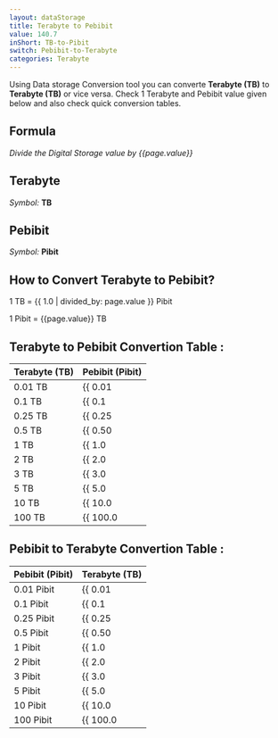 ```yaml
---
layout: dataStorage
title: Terabyte to Pebibit
value: 140.7
inShort: TB-to-Pibit
switch: Pebibit-to-Terabyte
categories: Terabyte
---
```


Using Data storage Conversion tool you can converte **Terabyte (TB)** to **Terabyte (TB)** or vice versa. Check 1 Terabyte and Pebibit value given below and also check quick conversion tables.

## Formula
*Divide the Digital Storage value by {{page.value}}*

## Terabyte
*Symbol:* **TB**

## Pebibit
*Symbol:* **Pibit**

## How to Convert Terabyte to Pebibit?

1 TB = {{ 1.0 | divided_by: page.value }} Pibit

1 Pibit = {{page.value}} TB


## Terabyte to Pebibit Convertion Table :

| Terabyte (TB) | Pebibit (Pibit) |
| ---- | ---- |
| 0.01 TB | {{ 0.01 | divided_by: page.value }} Pibit |
| 0.1 TB | {{ 0.1 | divided_by: page.value }} Pibit |
| 0.25 TB | {{ 0.25 | divided_by: page.value }} Pibit |
| 0.5 TB | {{ 0.50 | divided_by: page.value }} Pibit |
| 1 TB | {{ 1.0 | divided_by: page.value }} Pibit |
| 2 TB | {{ 2.0 | divided_by: page.value }} Pibit |
| 3 TB | {{ 3.0 | divided_by: page.value }} Pibit |
| 5 TB | {{ 5.0 | divided_by: page.value }} Pibit |
| 10 TB | {{ 10.0 | divided_by: page.value }} Pibit |
| 100 TB | {{ 100.0 | divided_by: page.value }} Pibit |

## Pebibit to Terabyte Convertion Table :

| Pebibit (Pibit) | Terabyte (TB) |
| ---- | ---- |
| 0.01 Pibit | {{ 0.01 | times: page.value }} TB |
| 0.1 Pibit | {{ 0.1 | times: page.value }} TB |
| 0.25 Pibit | {{ 0.25 | times: page.value }} TB |
| 0.5 Pibit | {{ 0.50 | times: page.value }} TB |
| 1 Pibit | {{ 1.0 | times: page.value }} TB |
| 2 Pibit | {{ 2.0 | times: page.value }} TB |
| 3 Pibit | {{ 3.0 | times: page.value }} TB |
| 5 Pibit | {{ 5.0 | times: page.value }} TB |
| 10 Pibit | {{ 10.0 | times: page.value }} TB |
| 100 Pibit | {{ 100.0 | times: page.value }} TB |


<script>
document.getElementById('selectInput')[16].selected = true
document.getElementById('selectOutput')[19].selected = true
</script>
